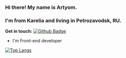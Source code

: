 ### Hi there! My name is Artyom. 
### I'm from Karelia and living in Petrozavodsk, RU. 

**Get in touch:**
[![Github Badge](https://img.shields.io/badge/-zarevincom-grey?style=flat&logo=github&logoColor=white&link=https://github.com/zarevincom/)](https://www.github.com/zarevincom/)

- I'm Front-end developer

[![Top Langs](https://github-readme-stats-axpwmfcg3.vercel.app/api/top-langs/?username=zarevincom&layout=compact)](https://github.com/zarevincom/github-readme-stats)
